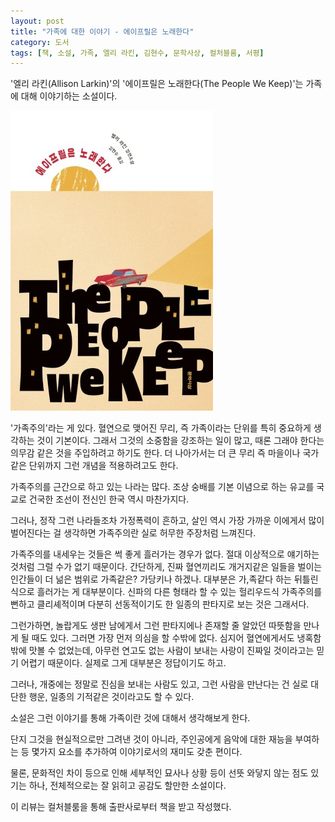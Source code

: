 ```yaml
---
layout: post
title: "가족에 대한 이야기 - 에이프릴은 노래한다"
category: 도서
tags: [책, 소설, 가족, 엘리 라킨, 김현수, 문학사상, 컬처블룸, 서평]
---
```


'엘리 라킨(Allison Larkin)'의
'에이프릴은 노래한다(The People We Keep)'는
가족에 대해 이야기하는 소설이다.

![표지](/images/the-people-we-keep-book-h480.jpg)

'가족주의'라는 게 있다.
혈연으로 맺어진 무리, 즉 가족이라는 단위를 특히 중요하게 생각하는 것이 기본이다.
그래서 그것의 소중함을 강조하는 일이 많고,
때론 그래야 한다는 의무감 같은 것을 주입하려고 하기도 한다.
더 나아가서는 더 큰 무리 즉 마을이나 국가같은 단위까지 그런 개념을 적용하려고도 한다.

가족주의를 근간으로 하고 있는 나라는 많다.
조상 숭배를 기본 이념으로 하는 유교를 국교로 건국한 조선이 전신인 한국 역시 마찬가지다.

그러나, 정작 그런 나라들조차 가정폭력이 흔하고,
살인 역시 가장 가까운 이에게서 많이 벌어진다는 걸 생각하면
가족주의란 실로 허무한 주장처럼 느껴진다.

가족주의를 내세우는 것들은 썩 좋게 흘러가는 경우가 없다.
절대 이상적으로 얘기하는 것처럼 그럴 수가 없기 때문이다.
간단하게, 진짜 혈연끼리도 개거지같은 일들을 벌이는 인간들이
더 넒은 범위로 가족같은? 가당키나 하겠나.
대부분은 가,족같다 하는 뒤틀린 식으로 흘러가는 게 대부분이다.
신파의 다른 형태라 할 수 있는 헐리우드식 가족주의를 뻔하고 클리셰적이며 다분히 선동적이기도 한 일종의 판타지로 보는 것은 그래서다.

그런가하면, 놀랍게도 생판 남에게서 그런 판타지에나 존재할 줄 알았던 따뜻함을 만나게 될 때도 있다.
그러면 가장 먼저 의심을 할 수밖에 없다.
심지어 혈연에게서도 냉혹함밖에 맛볼 수 없었는데,
아무런 연고도 없는 사람이 보내는 사랑이 진짜일 것이라고는 믿기 어렵기 때문이다.
실제로 그게 대부분은 정답이기도 하고.

그러나, 개중에는 정말로 진심을 보내는 사람도 있고,
그런 사람을 만난다는 건 실로 대단한 행운,
일종의 기적같은 것이라고도 할 수 있다.

소설은 그런 이야기를 통해 가족이란 것에 대해서 생각해보게 한다.

단지 그것을 현실적으로만 그려낸 것이 아니라,
주인공에게 음악에 대한 재능을 부여하는 등
몇가지 요소를 추가하여 이야기로서의 재미도 갖춘 편이다.

물론, 문화적인 차이 등으로 인해
세부적인 묘사나 상황 등이 선뜻 와닿지 않는 점도 있기는 하나,
전체적으로는 잘 읽히고 공감도 할만한 소설이다.



<div class="im im-info">
이 리뷰는 컬처블룸을 통해 출판사로부터 책을 받고 작성했다.
</div>
